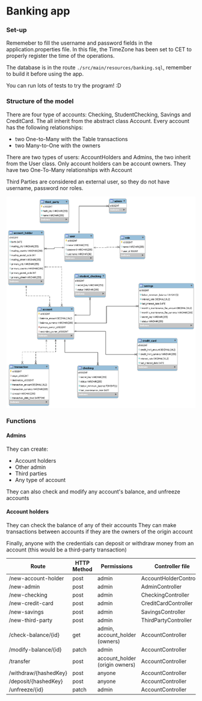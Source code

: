 # Banking app

### Set-up

Rememeber to fill the username and password fields in the application.properties file. In this file, the TimeZone has been set to CET to properly register the time of the operations.

The database is in the route `./src/main/resources/banking.sql`, remember to build it before using the app. 

You can run lots of tests to try the program! :D


### Structure of the model

There are four type of accounts: Checking, StudentChecking, Savings and CreditCard. The all inherit from the abstract class Account. Every account has the following relationships:
* two One-to-Many with the Table transactions
* two Many-to-One with the owners

There are two types of users: AccountHolders and Admins, the two inherit from the User class. Only account holders can be account owners. They have two One-To-Many relationships with Account

Third Parties are considered an external user, so they do not have username, password nor roles.

![Model diagram](./src/main/resources/diagram-bank-app.png)



### Functions

#### Admins

They can create:
* Account holders
* Other admin
* Third parties
* Any type of account

They can also check and modify any account's balance, and unfreeze accounts


#### Account holders
They can check the balance of any of their accounts
They can make transactions between accounts if they are the owners of the origin account

Finally, anyone with the credentials can deposit or withdraw money from an account (this would be a third-party transaction)


| Route | HTTP Method | Permissions | Controller file | Body | Request params |
|-------|-------|-------|-------|-------|-------|
| /new-account-holder | post | admin | AccountHolderController | AccountHolderDTO
| /new-admin | post | admin | AdminController | AdminDTO
| /new-checking | post | admin | CheckingController | CheckingDTO
| /new-credit-card | post | admin | CreditCardController | CreditCardDTO
| /new-savings | post | admin | SavingsController | SavingsDTO
| /new-third-party | post | admin | ThirdPartyController | ThirdPartyDTO
| /check-balance/{id} | get | admin, account_holder (owners) | AccountController |
| /modify-balance/{id} | patch | admin | AccountController | BalanceDTO |
| /transfer | post | account_holder (origin owners) | AccountController | TransactionDTO
| /withdraw/{hashedKey} | post | anyone | AccountController | TransactionDTO | secretKey
| /deposit/{hashedKey} | post | anyone | AccountController | TransactionDTO |secretKey
| /unfreeze/{id} | patch | admin | AccountController |




